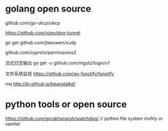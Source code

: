 

# golang open source

github.com/go-ukcp/ukcp


https://github.com/vzex/dog-tunnel

go get github.com/jteeuwen/xudp


github.com/xyproto/permissions2

流式日志输出 
go get -u github.com/mgutz/logxi/v1


文件系统监视
https://github.com/go-fsnotify/fsnotify


mq 
http://kr.github.io/beanstalkd/


# python tools or open source 

https://github.com/gorakhargosh/watchdog/    // python file system inofity or samilar

